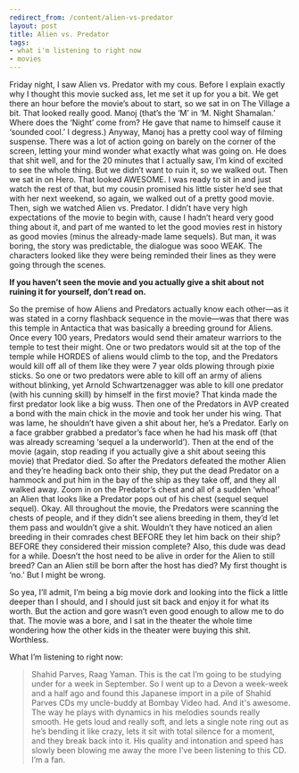 ```yaml
---
redirect_from: /content/alien-vs-predator
layout: post
title: Alien vs. Predator
tags:
- what i'm listening to right now
- movies
---
```

Friday night, I saw Alien vs. Predator with my cous. Before I explain exactly why I thought this movie sucked ass, let me set it up for you a bit. We get there an hour before the movie’s about to start, so we sat in on The Village a bit. That looked really good. Manoj (that’s the ‘M’ in ‘M. Night Shamalan.’ Where does the ‘Night’ come from? He gave that name to himself cause it ‘sounded cool.’ I degress.) Anyway, Manoj has a pretty cool way of filming suspense. There was a lot of action going on barely on the corner of the screen, letting your mind wonder what exactly what was going on. He does that shit well, and for the 20 minutes that I actually saw, I’m kind of excited to see the whole thing. But we didn’t want to ruin it, so we walked out. Then we sat in on Hero. That looked AWESOME. I was ready to sit in and just watch the rest of that, but my cousin promised his little sister he’d see that with her next weekend, so again, we walked out of a pretty good movie. Then, sigh we watched Alien vs. Predator. I didn’t have very high expectations of the movie to begin with, cause I hadn’t heard very good thing about it, and part of me wanted to let the good movies rest in history as good movies (minus the already-made lame sequels). But man, it was boring, the story was predictable, the dialogue was sooo WEAK. The characters looked like they were being reminded their lines as they were going through the scenes.

**If you haven’t seen the movie and you actually give a shit about not ruining it for yourself, don’t read on.**

So the premise of how Aliens and Predators actually know each other—as it was stated in a corny flashback sequence in the movie—was that there was this temple in Antactica that was basically a breeding ground for Aliens. Once every 100 years, Predators would send their amateur warriors to the temple to test their might. One or two predators would sit at the top of the temple while HORDES of aliens would climb to the top, and the Predators would kill off all of them like they were 7 year olds plowing through pixie sticks. So one or two predators were able to kill off an army of aliens without blinking, yet Arnold Schwartzenagger was able to kill one predator (with his cunning skill) by himself in the first movie? That kinda made the first predator look like a big wuss. Then one of the Predators in AVP created a bond with the main chick in the movie and took her under his wing. That was lame, he shouldn’t have given a shit about her, he’s a Predator. Early on a face grabber grabbed a predator’s face when he had his mask off (that was already screaming ‘sequel a la underworld’). Then at the end of the movie (again, stop reading if you actually give a shit about seeing this movie) that Predator died. So after the Predators defeated the mother Alien and they’re heading back onto their ship, they put the dead Predator on a hammock and put him in the bay of the ship as they take off, and they all walked away. Zoom in on the Predator’s chest and all of a sudden ‘whoa!’ an Alien that looks like a Predator pops out of his chest (sequel sequel sequel). Okay. All throughout the movie, the Predators were scanning the chests of people, and if they didn’t see aliens breeding in them, they’d let them pass and wouldn’t give a shit. Wouldn’t they have noticed an alien breeding in their comrades chest BEFORE they let him back on their ship? BEFORE they considered their mission complete? Also, this dude was dead for a while. Doesn’t the host need to be alive in order for the Alien to still breed? Can an Alien still be born after the host has died? My first thought is ‘no.’ But I might be wrong.

So yea, I’ll admit, I’m being a big movie dork and looking into the flick a little deeper than I should, and I should just sit back and enjoy it for what its worth. But the action and gore wasn’t even good enough to allow me to do that. The movie was a bore, and I sat in the theater the whole time wondering how the other kids in the theater were buying this shit. Worthless.

What I’m listening to right now:

> 
> Shahid Parves, Raag Yaman. This is the cat I’m going to be studying under for a week in September. So I went up to a Devon a week-week and a half ago and found this Japanese import in a pile of Shahid Parves CDs my uncle-buddy at Bombay Video had. And it's awesome. The way he plays with dynamics in his melodies sounds really smooth. He gets loud and really soft, and lets a single note ring out as he’s bending it like crazy, lets it sit with total silence for a moment, and they break back into it. His quality and intonation and speed has slowly been blowing me away the more I’ve been listening to this CD. I’m a fan.
> 
